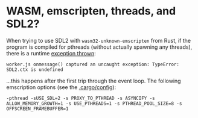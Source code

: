 # WASM, emscripten, threads, and SDL2?

When trying to use SDL2 with `wasm32-unknown-emscripten` from Rust, if the program is compiled for pthreads
(without actually spawning any threads), there is a runtime [exception thrown]():

```
worker.js onmessage() captured an uncaught exception: TypeError: SDL2.ctx is undefined
```

...this happens after the first trip through the event loop.  The following
emscription options (see the [.cargo/config]()): 

```
-pthread -sUSE_SDL=2 -s PROXY_TO_PTHREAD -s ASYNCIFY -s ALLOW_MEMORY_GROWTH=1 -s USE_PTHREADS=1 -s PTHREAD_POOL_SIZE=8 -s OFFSCREEN_FRAMEBUFFER=1
```

